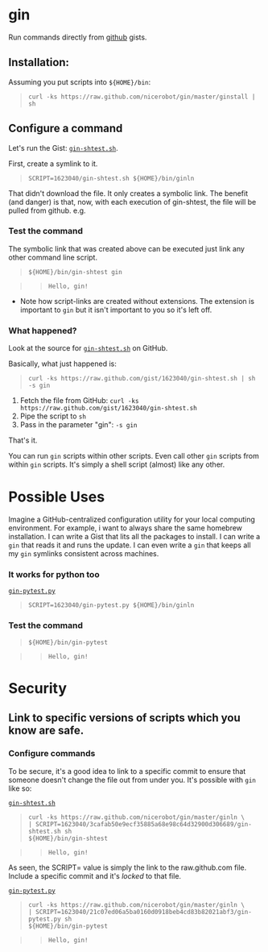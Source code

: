 # gin

Run commands directly from [github](https://gist.github.com/) gists.

## Installation:

Assuming you put scripts into `${HOME}/bin`:

>     curl -ks https://raw.github.com/nicerobot/gin/master/ginstall | sh

## Configure a command

Let's run the Gist: [`gin-shtest.sh`](https://raw.github.com/gist/1623040/gin-shtest.sh).

First, create a symlink to it.

>     SCRIPT=1623040/gin-shtest.sh ${HOME}/bin/ginln

That didn't download the file. It only creates a symbolic link. The benefit (and danger) is that, now, with each execution of gin-shtest, the file will be pulled from github. e.g.

### Test the command

The symbolic link that was created above can be executed just link any other command line script.

>     ${HOME}/bin/gin-shtest gin

>>     Hello, gin!

- Note how script-links are created without extensions. The extension is important to `gin` but it isn't important to you so it's left off.

### What happened?

Look at the source for [`gin-shtest.sh`](https://raw.github.com/gist/1623040/gin-shtest.sh) on GitHub.

Basically, what just happened is:

>     curl -ks https://raw.github.com/gist/1623040/gin-shtest.sh | sh -s gin

1. Fetch the file from GitHub: `curl -ks https://raw.github.com/gist/1623040/gin-shtest.sh`
2. Pipe the script to `sh`
3. Pass in the parameter "gin": `-s gin`

That's it.

You can run `gin` scripts within other scripts. Even call other `gin` scripts from within `gin` scripts. It's simply a shell script (almost) like any other.

# Possible Uses

Imagine a GitHub-centralized configuration utility for your local computing environment. For example, i want to always share the same homebrew installation. I can write a Gist that lits all the packages to install. I can write a `gin` that reads it and runs the update. I can even write a `gin` that keeps all my `gin` symlinks consistent across machines.

### It works for python too

[`gin-pytest.py`](https://raw.github.com/gist/1623040/gin-pytest.py)

>     SCRIPT=1623040/gin-pytest.py ${HOME}/bin/ginln

### Test the command

>     ${HOME}/bin/gin-pytest

>>     Hello, gin!

# Security

## Link to specific versions of scripts which you know are safe.

### Configure commands

To be secure, it's a good idea to link to a specific commit to ensure that someone doesn't change the file out from under you. It's possible with `gin` like so:

[`gin-shtest.sh`](https://raw.github.com/gist/1623040/3cafab50e9ecf35885a68e98c64d32900d306689/gin-shtest.sh)

>     curl -ks https://raw.github.com/nicerobot/gin/master/ginln \
>     | SCRIPT=1623040/3cafab50e9ecf35885a68e98c64d32900d306689/gin-shtest.sh sh
>     ${HOME}/bin/gin-shtest

>>     Hello, gin!

As seen, the SCRIPT= value is simply the link to the raw.github.com file. Include a specific commit and it's _locked_ to that file.

[`gin-pytest.py`](https://raw.github.com/gist/1623040/21c07ed06a5ba0160d0918beb4cd83b82021abf3/gin-pytest.py)

>     curl -ks https://raw.github.com/nicerobot/gin/master/ginln \
>     | SCRIPT=1623040/21c07ed06a5ba0160d0918beb4cd83b82021abf3/gin-pytest.py sh
>     ${HOME}/bin/gin-pytest

>>     Hello, gin!
